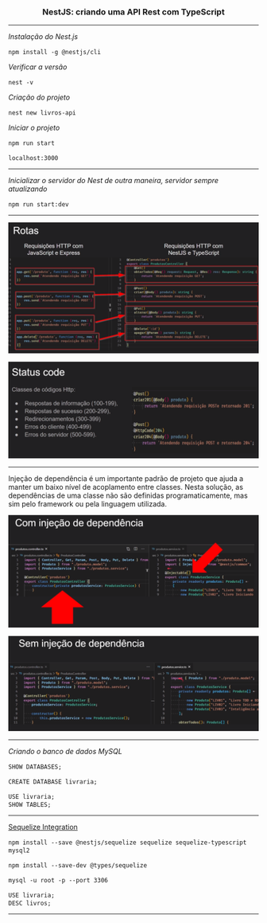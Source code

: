 <h3 align="center">NestJS: criando uma API Rest com TypeScript</h3>

---

*Instalação do Nest.js*
```
npm install -g @nestjs/cli
```

*Verificar a versão*
```
nest -v
```

*Criação do projeto*
```
nest new livros-api
```

*Iniciar o projeto*
```
npm run start
```

```
localhost:3000
```

---

*Inicializar o servidor do Nest de outra maneira, servidor sempre atualizando*
```
npm run start:dev
```

---

![Rotas](https://github.com/lucasrmagalhaes/api_rest-nestjs_typescript/blob/main/assets/img/rotas.png)

![Status Code](https://github.com/lucasrmagalhaes/api_rest-nestjs_typescript/blob/main/assets/img/status_code.png)

---

Injeção de dependência é um importante padrão de projeto que ajuda a manter um baixo nível de acoplamento entre classes. Nesta solução, as dependências de uma classe não são definidas programaticamente, mas sim pelo framework ou pela linguagem utilizada.

![Com Injeção de Dependência](https://github.com/lucasrmagalhaes/api_rest-nestjs_typescript/blob/main/assets/img/com_injecao_de_dependencia.png)

![Sem Injeção de Dependência](https://github.com/lucasrmagalhaes/api_rest-nestjs_typescript/blob/main/assets/img/sem_injecao_de_dependencia.png)

---

*Criando o banco de dados MySQL*
```
SHOW DATABASES;
```

```
CREATE DATABASE livraria;
```

```
USE livraria;
SHOW TABLES;
```

---

[Sequelize Integration](https://docs.nestjs.com/techniques/database#sequelize-integration)

```
npm install --save @nestjs/sequelize sequelize sequelize-typescript mysql2
```

```
npm install --save-dev @types/sequelize
```

```
mysql -u root -p --port 3306
```

```
USE livraria;
DESC livros;
```

---